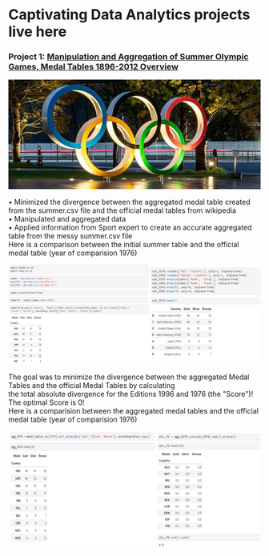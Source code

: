 # Captivating Data Analytics projects live here 

### Project 1: [Manipulation and Aggregation of Summer Olympic Games, Medal Tables 1896-2012 Overview](https://github.com/Chimobi-1/Manipulation-and-Aggregation-of-Summer-Olympic-Games-Medal-Tables-1896-2012-)
![](/images/Olympics2.jpg)

• Minimized the divergence between the aggregated medal table created from the summer.csv file and the official medal tables from wikipedia  
• Manipulated and aggregated data  
• Applied information from Sport expert to create an accurate aggregated table from the messy summer.csv file  
Here is a comparison between the initial summer table and the official medal table (year of comparision 1976) 

![](/images/comparetables.png)

The goal was to minimize the divergence between the aggregated Medal Tables and the official Medal Tables by calculating  
the total absolute divergence for the Editions 1996 and 1976 (the "Score")! The optimal Score is 0!  
Here is a comparision between the aggregated medal tables and the official medal table (year of comparision 1976)  

![](/images/comparetables2.png)


